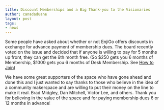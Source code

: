 ```yaml
---
title: Discount Memberships and a Big Thank-you to the Visionaries
author: canadaduane
layout: post
tags:
- news
---
```


Some people have asked about whether or not EnjiGo offers discounts in exchange for advance payment of membership dues. The board recently voted on the issue and decided that if anyone is willing to pay for 5 months up front, they can get the 6th month free. (So $250 gets you 6 months of Membership, $1000 gets you 6 months of Desk Membership. See <a href="/join.html">How to Join</a>)

We have some great supporters of the space who have gone ahead and done this and I just wanted to say thanks to those who believe in the idea of a community makerspace and are willing to put their money on the line to make it real. Brad Midgley, Dan Mitchell, Victor Lee, and others. Thank you for believing in the value of the space and for paying membership dues 6 or 12 months in advance!
